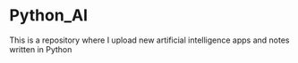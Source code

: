 # Python_AI
This is a repository where I upload new artificial intelligence apps and notes written in Python
